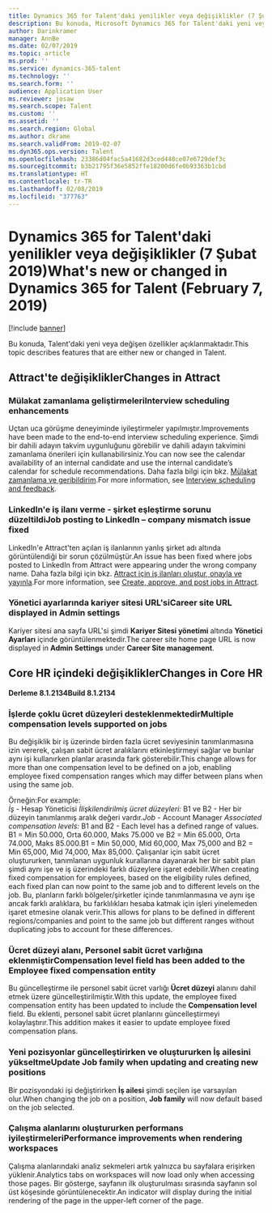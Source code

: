 ```yaml
---
title: Dynamics 365 for Talent'daki yenilikler veya değişiklikler (7 Şubat 2019)
description: Bu konuda, Microsoft Dynamics 365 for Talent'daki yeni veya değişen özellikler açıklanmaktadır.
author: Darinkramer
manager: AnnBe
ms.date: 02/07/2019
ms.topic: article
ms.prod: ''
ms.service: dynamics-365-talent
ms.technology: ''
ms.search.form: ''
audience: Application User
ms.reviewer: josaw
ms.search.scope: Talent
ms.custom: ''
ms.assetid: ''
ms.search.region: Global
ms.author: dkrame
ms.search.validFrom: 2019-02-07
ms.dyn365.ops.version: Talent
ms.openlocfilehash: 23386d04fac5a41682d3ced448ce07e6729def3c
ms.sourcegitcommit: b3b21795f36e5852ffe18200d6fe0b93363b1cbd
ms.translationtype: HT
ms.contentlocale: tr-TR
ms.lasthandoff: 02/08/2019
ms.locfileid: "377763"
---
```

# <a name="whats-new-or-changed-in-dynamics-365-for-talent-february-7-2019"></a><span data-ttu-id="afe24-103">Dynamics 365 for Talent'daki yenilikler veya değişiklikler (7 Şubat 2019)</span><span class="sxs-lookup"><span data-stu-id="afe24-103">What's new or changed in Dynamics 365 for Talent (February 7, 2019)</span></span>

[!include [banner](includes/banner.md)]

<span data-ttu-id="afe24-104">Bu konuda, Talent'daki yeni veya değişen özellikler açıklanmaktadır.</span><span class="sxs-lookup"><span data-stu-id="afe24-104">This topic describes features that are either new or changed in Talent.</span></span>

## <a name="changes-in-attract"></a><span data-ttu-id="afe24-105">Attract'te değişiklikler</span><span class="sxs-lookup"><span data-stu-id="afe24-105">Changes in Attract</span></span>

### <a name="interview-scheduling-enhancements"></a><span data-ttu-id="afe24-106">Mülakat zamanlama geliştirmeleri</span><span class="sxs-lookup"><span data-stu-id="afe24-106">Interview scheduling enhancements</span></span>
<span data-ttu-id="afe24-107">Uçtan uca görüşme deneyiminde iyileştirmeler yapılmıştır.</span><span class="sxs-lookup"><span data-stu-id="afe24-107">Improvements have been made to the end-to-end interview scheduling experience.</span></span> <span data-ttu-id="afe24-108">Şimdi bir dahili adayın takvim uygunluğunu görebilir ve dahili adayın takvimini zamanlama önerileri için kullanabilirsiniz.</span><span class="sxs-lookup"><span data-stu-id="afe24-108">You can now see the calendar availability of an internal candidate and use the internal candidate’s calendar for schedule recommendations.</span></span> <span data-ttu-id="afe24-109">Daha fazla bilgi için bkz. [Mülakat zamanlama ve geribildirim](interview-scheduling-feedback.md).</span><span class="sxs-lookup"><span data-stu-id="afe24-109">For more information, see [Interview scheduling and feedback](interview-scheduling-feedback.md).</span></span>

### <a name="job-posting-to-linkedin--company-mismatch-issue-fixed"></a><span data-ttu-id="afe24-110">LinkedIn'e iş ilanı verme - şirket eşleştirme sorunu düzeltildi</span><span class="sxs-lookup"><span data-stu-id="afe24-110">Job posting to LinkedIn – company mismatch issue fixed</span></span>
<span data-ttu-id="afe24-111">LinkedIn'e Attract'ten açılan iş ilanlarının yanlış şirket adı altında görüntülendiği bir sorun çözülmüştür.</span><span class="sxs-lookup"><span data-stu-id="afe24-111">An issue has been fixed where jobs posted to LinkedIn from Attract were appearing under the wrong company name.</span></span> <span data-ttu-id="afe24-112">Daha fazla bilgi için bkz. [Attract için iş ilanları oluştur, onayla ve yayınla](creating-jobs-attract.md).</span><span class="sxs-lookup"><span data-stu-id="afe24-112">For more information, see [Create, approve, and post jobs in Attract](creating-jobs-attract.md).</span></span>

### <a name="career-site-url-displayed-in-admin-settings"></a><span data-ttu-id="afe24-113">Yönetici ayarlarında kariyer sitesi URL'si</span><span class="sxs-lookup"><span data-stu-id="afe24-113">Career site URL displayed in Admin settings</span></span>
<span data-ttu-id="afe24-114">Kariyer sitesi ana sayfa URL'si şimdi **Kariyer Sitesi yönetimi** altında **Yönetici Ayarları** içinde görüntülenmektedir.</span><span class="sxs-lookup"><span data-stu-id="afe24-114">The career site home page URL is now displayed in **Admin Settings** under **Career Site management**.</span></span>

## <a name="changes-in-core-hr"></a><span data-ttu-id="afe24-115">Core HR içindeki değişiklikler</span><span class="sxs-lookup"><span data-stu-id="afe24-115">Changes in Core HR</span></span>

<span data-ttu-id="afe24-116">**Derleme 8.1.2134**</span><span class="sxs-lookup"><span data-stu-id="afe24-116">**Build 8.1.2134**</span></span>

### <a name="multiple-compensation-levels-supported-on-jobs"></a><span data-ttu-id="afe24-117">İşlerde çoklu ücret düzeyleri desteklenmektedir</span><span class="sxs-lookup"><span data-stu-id="afe24-117">Multiple compensation levels supported on jobs</span></span>
<span data-ttu-id="afe24-118">Bu değişiklik bir iş üzerinde birden fazla ücret seviyesinin tanımlanmasına izin vererek, çalışan sabit ücret aralıklarını etkinleştirmeyi sağlar ve bunlar aynı işi kullanırken planlar arasında fark gösterebilir.</span><span class="sxs-lookup"><span data-stu-id="afe24-118">This change allows for more than one compensation level to be defined on a job, enabling employee fixed compensation ranges which may differ between plans when using the same job.</span></span> 

<span data-ttu-id="afe24-119">Örneğin:</span><span class="sxs-lookup"><span data-stu-id="afe24-119">For example:</span></span>    
<span data-ttu-id="afe24-120">*İş* - Hesap Yöneticisi *İlişkilendirilmiş ücret düzeyleri:* B1 ve B2 - Her bir düzeyin tanımlanmış aralık değeri vardır.</span><span class="sxs-lookup"><span data-stu-id="afe24-120">*Job* - Account Manager *Associated compensation levels:* B1 and B2 - Each level has a defined range of values.</span></span> <span data-ttu-id="afe24-121">B1 = Min 50.000, Orta 60.000, Maks 75.000 ve B2 = Min 65.000, Orta 74.000, Maks 85.000.</span><span class="sxs-lookup"><span data-stu-id="afe24-121">B1 = Min 50,000, Mid 60,000, Max 75,000 and B2 = Min 65,000, Mid 74,000, Max 85,000.</span></span> <span data-ttu-id="afe24-122">Çalışanlar için sabit ücret oluştururken, tanımlanan uygunluk kurallarına dayanarak her bir sabit plan şimdi aynı işe ve iş üzerindeki farklı düzeylere işaret edebilir.</span><span class="sxs-lookup"><span data-stu-id="afe24-122">When creating fixed compensation for employees, based on the eligibility rules defined, each fixed plan can now point to the same job and to different levels on the job.</span></span> <span data-ttu-id="afe24-123">Bu, planların farklı bölgeler/şirketler içinde tanımlanmasına ve aynı işe ancak farklı aralıklara, bu farklılıkları hesaba katmak için işleri yinelemeden işaret etmesine olanak verir.</span><span class="sxs-lookup"><span data-stu-id="afe24-123">This allows for plans to be defined in different regions/companies and point to the same job but different ranges without duplicating jobs to account for these differences.</span></span>

### <a name="compensation-level-field-has-been-added-to-the-employee-fixed-compensation-entity"></a><span data-ttu-id="afe24-124">Ücret düzeyi alanı, Personel sabit ücret varlığına eklenmiştir</span><span class="sxs-lookup"><span data-stu-id="afe24-124">Compensation level field has been added to the Employee fixed compensation entity</span></span> 
<span data-ttu-id="afe24-125">Bu güncelleştirme ile personel sabit ücret varlığı **Ücret düzeyi** alanını dahil etmek üzere güncelleştirilmiştir.</span><span class="sxs-lookup"><span data-stu-id="afe24-125">With this update, the employee fixed compensation entity has been updated to include the **Compensation level** field.</span></span> <span data-ttu-id="afe24-126">Bu eklenti, personel sabit ücret planlarını güncelleştirmeyi kolaylaştırır.</span><span class="sxs-lookup"><span data-stu-id="afe24-126">This addition makes it easier to update employee fixed compensation plans.</span></span> 

### <a name="update-job-family-when-updating-and-creating-new-positions"></a><span data-ttu-id="afe24-127">Yeni pozisyonlar güncelleştirirken ve oluştururken İş ailesini yükseltme</span><span class="sxs-lookup"><span data-stu-id="afe24-127">Update Job family when updating and creating new positions</span></span>
<span data-ttu-id="afe24-128">Bir pozisyondaki işi değiştirirken **İş ailesi** şimdi seçilen işe varsayılan olur.</span><span class="sxs-lookup"><span data-stu-id="afe24-128">When changing the job on a position, **Job family** will now default based on the job selected.</span></span>

### <a name="performance-improvements-when-rendering-workspaces"></a><span data-ttu-id="afe24-129">Çalışma alanlarını oluştururken performans iyileştirmeleri</span><span class="sxs-lookup"><span data-stu-id="afe24-129">Performance improvements when rendering workspaces</span></span>
<span data-ttu-id="afe24-130">Çalışma alanlarındaki analiz sekmeleri artık yalnızca bu sayfalara erişirken yüklenir.</span><span class="sxs-lookup"><span data-stu-id="afe24-130">Analytics tabs on workspaces will now load only when accessing those pages.</span></span> <span data-ttu-id="afe24-131">Bir gösterge, sayfanın ilk oluşturulması sırasında sayfanın sol üst köşesinde görüntülenecektir.</span><span class="sxs-lookup"><span data-stu-id="afe24-131">An indicator will display during the initial rendering of the page in the upper-left corner of the page.</span></span>
